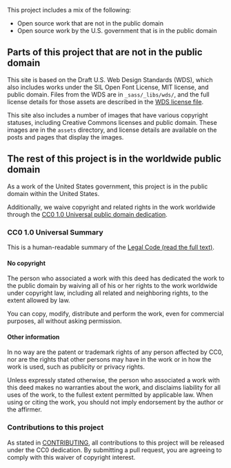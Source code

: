 This project includes a mix of the following:

* Open source work that are not in the public domain
* Open source work by the U.S. government that is in the public domain

## Parts of this project that are not in the public domain

This site is based on the Draft U.S. Web Design Standards (WDS), which also includes works under the SIL Open Font License, MIT license, and public domain. Files from the WDS are in `_sass/_libs/wds/`, and the full license details for those assets are described in the [WDS license file](https://github.com/18F/web-design-standards/blob/staging/LICENSE.md).

This site also includes a number of images that have various copyright statuses, including Creative Commons licenses and public domain. These images are in the `assets` directory, and license details are available on the posts and pages that display the images.

## The rest of this project is in the worldwide public domain

As a work of the United States government, this project is in the public domain within the United States.

Additionally, we waive copyright and related rights in the work worldwide through the [CC0 1.0 Universal public domain dedication](https://creativecommons.org/publicdomain/zero/1.0/).

### CC0 1.0 Universal Summary

This is a human-readable summary of the
[Legal Code (read the full text)](https://creativecommons.org/publicdomain/zero/1.0/legalcode).

#### No copyright

The person who associated a work with this deed has dedicated the work to the public domain by waiving all of his or her rights to the work worldwide under copyright law, including all related and neighboring rights, to the extent allowed by law.

You can copy, modify, distribute and perform the work, even for commercial purposes, all without asking permission.

#### Other information

In no way are the patent or trademark rights of any person affected by CC0, nor are the rights that other persons may have in the work or in how the work is used, such as publicity or privacy rights.

Unless expressly stated otherwise, the person who associated a work with this deed makes no warranties about the work, and disclaims liability for all uses of the work, to the fullest extent permitted by applicable law. When using or citing the work, you should not imply endorsement by the author or the affirmer.

### Contributions to this project

As stated in [CONTRIBUTING](CONTRIBUTING.md), all contributions to this project will be released under the CC0 dedication. By submitting a pull request, you are agreeing to comply with this waiver of copyright interest.